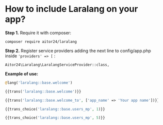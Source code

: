 # How to include Laralang on your app?


**Step 1.** Require it with composer:
	
```
composer require aitor24/laralang
```

**Step 2.** Register service providers adding the next line to config/app.php inside `'providers' => [` :

```
Aitor24\Laralang\LaralangServiceProvider::class,
```

**Example of use:**

```php
@lang('laralang::base.welcome')

{{trans('laralang::base.welcome')}}

{{trans('laralang::base.welcome_to', ['app_name' => 'Your app name'])}}

{{trans_choice('laralang::base.users_mp', 1)}}

{{trans_choice('laralang::base.users_mp', 5)}}
```
